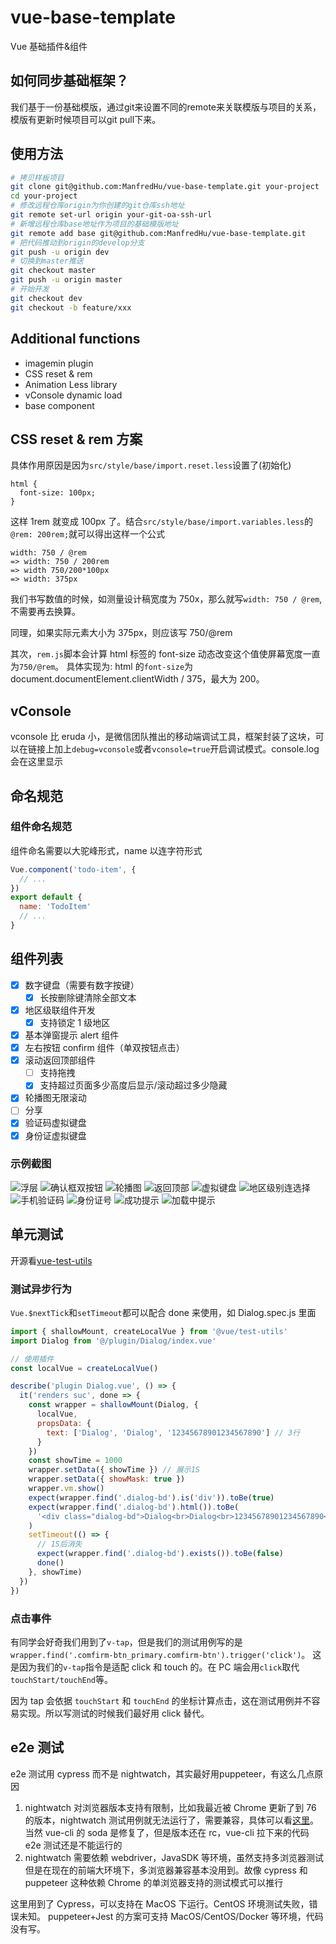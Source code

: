 # vue-base-template

Vue 基础插件&组件

## 如何同步基础框架？
我们基于一份基础模版，通过git来设置不同的remote来关联模版与项目的关系，模版有更新时候项目可以git pull下来。

## 使用方法
```bash
# 拷贝样板项目
git clone git@github.com:ManfredHu/vue-base-template.git your-project
cd your-project
# 修改远程仓库origin为你创建的git仓库ssh地址
git remote set-url origin your-git-oa-ssh-url
# 新增远程仓库base地址作为项目的基础模版地址
git remote add base git@github.com:ManfredHu/vue-base-template.git
# 把代码推动到origin的develop分支
git push -u origin dev
# 切换到master推送
git checkout master
git push -u origin master
# 开始开发
git checkout dev
git checkout -b feature/xxx
```

## Additional functions

- imagemin plugin
- CSS reset & rem
- Animation Less library
- vConsole dynamic load
- base component

## CSS reset & rem 方案

具体作用原因是因为`src/style/base/import.reset.less`设置了(初始化)

```less
html {
  font-size: 100px;
}
```

这样 1rem 就变成 100px 了。结合`src/style/base/import.variables.less`的`@rem: 200rem;`就可以得出这样一个公式

```
width: 750 / @rem
=> width: 750 / 200rem
=> width 750/200*100px
=> width: 375px
```

我们书写数值的时候，如测量设计稿宽度为 750x，那么就写`width: 750 / @rem`, 不需要再去换算。

同理，如果实际元素大小为 375px，则应该写 750/@rem

其次，`rem.js`脚本会计算 html 标签的 font-size 动态改变这个值使屏幕宽度一直为`750/@rem`。
具体实现为: html 的`font-size`为 document.documentElement.clientWidth / 375，最大为 200。

## vConsole

vconsole 比 eruda 小，是微信团队推出的移动端调试工具，框架封装了这块，可以在链接上加上`debug=vconsole`或者`vconsole=true`开启调试模式。console.log 会在这里显示

## 命名规范

### 组件命名规范

组件命名需要以大驼峰形式，name 以连字符形式

```js
Vue.component('todo-item', {
  // ...
})
export default {
  name: 'TodoItem'
  // ...
}
```

## 组件列表

- [x] 数字键盘（需要有数字按键）
  - [x] 长按删除键清除全部文本
- [x] 地区级联组件开发
  - [x] 支持锁定 1 级地区
- [x] 基本弹窗提示 alert 组件
- [x] 左右按钮 confirm 组件（单双按钮点击）
- [x] 滚动返回顶部组件
  - [ ] 支持拖拽
  - [x] 支持超过页面多少高度后显示/滚动超过多少隐藏
- [x] 轮播图无限滚动
- [ ] 分享
- [x] 验证码虚拟键盘
- [x] 身份证虚拟键盘

### 示例截图

![浮层](./docs/components/dialog.png)
![确认框双按钮](./docs/components/confirm_twoBtn.png)
![轮播图](./docs/components/swiper.png)
![返回顶部](./docs/components/totop.png)
![虚拟键盘](./docs/components/keyboard.png)
![地区级别连选择](./docs/components/distpicker.png)
![手机验证码](./docs/components/vcode.png)
![身份证号](./docs/components/idcard.png)
![成功提示](./docs/components/toast.png)
![加载中提示](./docs/components/toast2.png)

## 单元测试

开源看[vue-test-utils](https://vue-test-utils.vuejs.org/zh/)

### 测试异步行为

`Vue.$nextTick`和`setTimeout`都可以配合 done 来使用，如 Dialog.spec.js 里面

```js
import { shallowMount, createLocalVue } from '@vue/test-utils'
import Dialog from '@/plugin/Dialog/index.vue'

// 使用插件
const localVue = createLocalVue()

describe('plugin Dialog.vue', () => {
  it('renders suc', done => {
    const wrapper = shallowMount(Dialog, {
      localVue,
      propsData: {
        text: ['Dialog', 'Dialog', '12345678901234567890'] // 3行
      }
    })
    const showTime = 1000
    wrapper.setData({ showTime }) // 展示1S
    wrapper.setData({ showMask: true })
    wrapper.vm.show()
    expect(wrapper.find('.dialog-bd').is('div')).toBe(true)
    expect(wrapper.find('.dialog-bd').html()).toBe(
      '<div class="dialog-bd">Dialog<br>Dialog<br>12345678901234567890</div>'
    )
    setTimeout(() => {
      // 1S后消失
      expect(wrapper.find('.dialog-bd').exists()).toBe(false)
      done()
    }, showTime)
  })
})
```

### 点击事件

有同学会好奇我们用到了`v-tap`，但是我们的测试用例写的是`wrapper.find('.comfirm-btn_primary.comfirm-btn').trigger('click')`。
这是因为我们的`v-tap`指令是适配 click 和 touch 的。在 PC 端会用`click`取代`touchStart/touchEnd`等。

因为 tap 会依据 `touchStart` 和 `touchEnd` 的坐标计算点击，这在测试用例并不容易实现。所以写测试的时候我们最好用 click 替代。

## e2e 测试

e2e 测试用 cypress 而不是 nightwatch，其实最好用puppeteer，有这么几点原因

1. nightwatch 对浏览器版本支持有限制，比如我最近被 Chrome 更新了到 76 的版本，nightwatch 测试用例就无法运行了，需要兼容，具体可以看[这里](https://github.com/vuejs/vue-cli/issues/4522)。当然 vue-cli 的 soda 是修复了，但是版本还在 rc，vue-cli 拉下来的代码 e2e 测试还是不能运行的
2. nightwatch 需要依赖 webdriver，JavaSDK 等环境，虽然支持多浏览器测试但是在现在的前端大环境下，多浏览器兼容基本没用到。故像 cypress 和 puppeteer 这种依赖 Chrome 的单浏览器支持的测试模式可以推行

这里用到了 Cypress，可以支持在 MacOS 下运行。CentOS 环境测试失败，错误未知。
puppeteer+Jest 的方案可支持 MacOS/CentOS/Docker 等环境，代码没有写。
